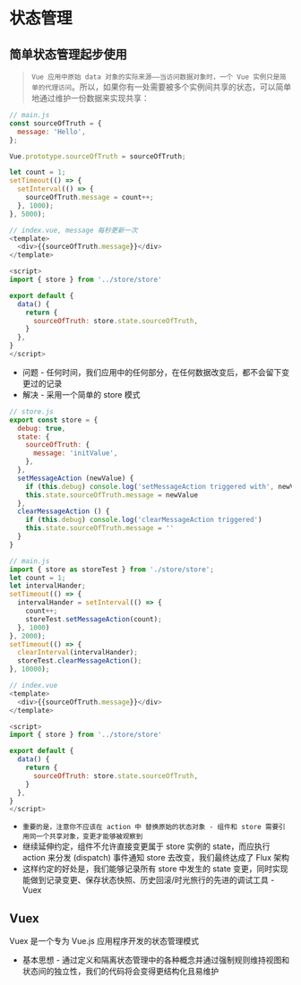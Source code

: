 # 状态管理

## 简单状态管理起步使用

> `Vue 应用中原始 data 对象的实际来源——当访问数据对象时，一个 Vue 实例只是简单的代理访问`。所以，如果你有一处需要被多个实例间共享的状态，可以简单地通过维护一份数据来实现共享：

```js
// main.js
const sourceOfTruth = {
  message: 'Hello',
};

Vue.prototype.sourceOfTruth = sourceOfTruth;

let count = 1;
setTimeout(() => {
  setInterval(() => {
    sourceOfTruth.message = count++;
  }, 1000);
}, 5000);

// index.vue, message 每秒更新一次
<template>
  <div>{{sourceOfTruth.message}}</div>
</template>

<script>
import { store } from '../store/store'

export default {
  data() {
    return {
      sourceOfTruth: store.state.sourceOfTruth,
    }
  },
}
</script>
```

- 问题 - 任何时间，我们应用中的任何部分，在任何数据改变后，都不会留下变更过的记录
- 解决 - 采用一个简单的 store 模式

```js
// store.js
export const store = {
  debug: true,
  state: {
    sourceOfTruth: {
      message: 'initValue',
    },
  },
  setMessageAction (newValue) {
    if (this.debug) console.log('setMessageAction triggered with', newValue)
    this.state.sourceOfTruth.message = newValue
  },
  clearMessageAction () {
    if (this.debug) console.log('clearMessageAction triggered')
    this.state.sourceOfTruth.message = ''
  }
}

// main.js
import { store as storeTest } from './store/store';
let count = 1;
let intervalHander;
setTimeout(() => {
  intervalHander = setInterval(() => {
    count++;
    storeTest.setMessageAction(count);
  }, 1000)
}, 2000);
setTimeout(() => {
  clearInterval(intervalHander);
  storeTest.clearMessageAction();
}, 10000);

// index.vue
<template>
  <div>{{sourceOfTruth.message}}</div>
</template>

<script>
import { store } from '../store/store'

export default {
  data() {
    return {
      sourceOfTruth: store.state.sourceOfTruth,
    }
  },
}
</script>
```

- `重要的是，注意你不应该在 action 中 替换原始的状态对象 - 组件和 store 需要引用同一个共享对象，变更才能够被观察到`
- 继续延伸约定，组件不允许直接变更属于 store 实例的 state，而应执行 action 来分发 (dispatch) 事件通知 store 去改变，我们最终达成了 Flux 架构
- 这样约定的好处是，我们能够记录所有 store 中发生的 state 变更，同时实现能做到记录变更、保存状态快照、历史回滚/时光旅行的先进的调试工具 - Vuex

## Vuex

Vuex 是一个专为 Vue.js 应用程序开发的状态管理模式

- 基本思想 - 通过定义和隔离状态管理中的各种概念并通过强制规则维持视图和状态间的独立性，我们的代码将会变得更结构化且易维护
